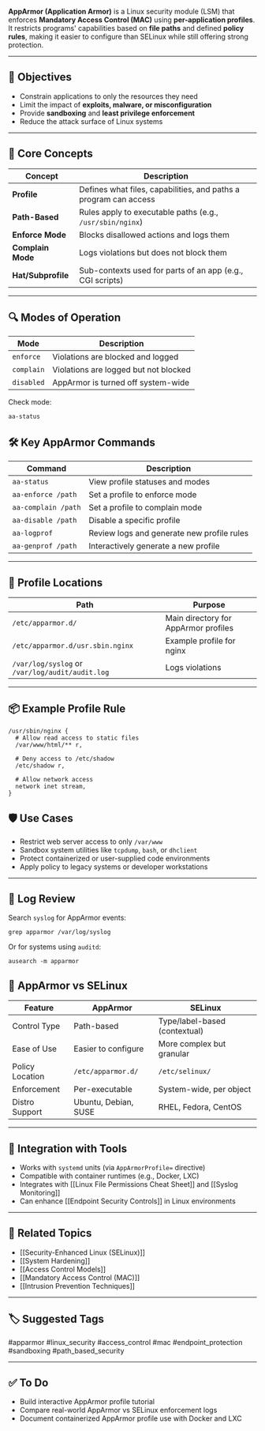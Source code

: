 **AppArmor (Application Armor)** is a Linux security module (LSM) that enforces **Mandatory Access Control (MAC)** using **per-application profiles**. It restricts programs' capabilities based on **file paths** and defined **policy rules**, making it easier to configure than SELinux while still offering strong protection.

---

## 🎯 Objectives

- Constrain applications to only the resources they need
- Limit the impact of **exploits, malware, or misconfiguration**
- Provide **sandboxing** and **least privilege enforcement**
- Reduce the attack surface of Linux systems

---

## 🧱 Core Concepts

| Concept          | Description                                                  |
|------------------|--------------------------------------------------------------|
| **Profile**       | Defines what files, capabilities, and paths a program can access |
| **Path-Based**    | Rules apply to executable paths (e.g., `/usr/sbin/nginx`)   |
| **Enforce Mode**  | Blocks disallowed actions and logs them                     |
| **Complain Mode** | Logs violations but does not block them                     |
| **Hat/Subprofile**| Sub-contexts used for parts of an app (e.g., CGI scripts)   |

---

## 🔍 Modes of Operation

| Mode        | Description                                        |
|-------------|----------------------------------------------------|
| `enforce`   | Violations are blocked and logged                  |
| `complain`  | Violations are logged but not blocked              |
| `disabled`  | AppArmor is turned off system-wide                 |

Check mode:  
```bash
aa-status
```

## 🛠 Key AppArmor Commands

|Command|Description|
|---|---|
|`aa-status`|View profile statuses and modes|
|`aa-enforce /path`|Set a profile to enforce mode|
|`aa-complain /path`|Set a profile to complain mode|
|`aa-disable /path`|Disable a specific profile|
|`aa-logprof`|Review logs and generate new profile rules|
|`aa-genprof /path`|Interactively generate a new profile|

---

## 📁 Profile Locations

|Path|Purpose|
|---|---|
|`/etc/apparmor.d/`|Main directory for AppArmor profiles|
|`/etc/apparmor.d/usr.sbin.nginx`|Example profile for nginx|
|`/var/log/syslog` or `/var/log/audit/audit.log`|Logs violations|

---

## 📦 Example Profile Rule

```
/usr/sbin/nginx {
  # Allow read access to static files
  /var/www/html/** r,
  
  # Deny access to /etc/shadow
  /etc/shadow r,

  # Allow network access
  network inet stream,
}
```

## 🛡 Use Cases

- Restrict web server access to only `/var/www`
- Sandbox system utilities like `tcpdump`, `bash`, or `dhclient`
- Protect containerized or user-supplied code environments
- Apply policy to legacy systems or developer workstations

---

## 🧪 Log Review

Search `syslog` for AppArmor events:
```
grep apparmor /var/log/syslog
```

Or for systems using `auditd`:
```
ausearch -m apparmor
```

## 🧠 AppArmor vs SELinux

|Feature|AppArmor|SELinux|
|---|---|---|
|Control Type|Path-based|Type/label-based (contextual)|
|Ease of Use|Easier to configure|More complex but granular|
|Policy Location|`/etc/apparmor.d/`|`/etc/selinux/`|
|Enforcement|Per-executable|System-wide, per object|
|Distro Support|Ubuntu, Debian, SUSE|RHEL, Fedora, CentOS|

---

## 🔐 Integration with Tools

- Works with `systemd` units (via `AppArmorProfile=` directive)
- Compatible with container runtimes (e.g., Docker, LXC)
- Integrates with [[Linux File Permissions Cheat Sheet]] and [[Syslog Monitoring]]
- Can enhance [[Endpoint Security Controls]] in Linux environments

---

## 🧠 Related Topics

- [[Security-Enhanced Linux (SELinux)]]
- [[System Hardening]]
- [[Access Control Models]]
- [[Mandatory Access Control (MAC)]]
- [[Intrusion Prevention Techniques]]

---

## 🏷 Suggested Tags

#apparmor #linux_security #access_control #mac #endpoint_protection #sandboxing #path_based_security

---

## ✅ To Do

-  Build interactive AppArmor profile tutorial
-  Compare real-world AppArmor vs SELinux enforcement logs
-  Document containerized AppArmor profile use with Docker and LXC